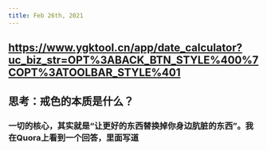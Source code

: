 ```yaml
---
title: Feb 26th, 2021
---
```


## https://www.ygktool.cn/app/date_calculator?uc_biz_str=OPT%3ABACK_BTN_STYLE%400%7COPT%3ATOOLBAR_STYLE%401
## 思考：戒色的本质是什么？
### 一切的核心，其实就是“让更好的东西替换掉你身边肮脏的东西”。我在Quora上看到一个回答，里面写道
